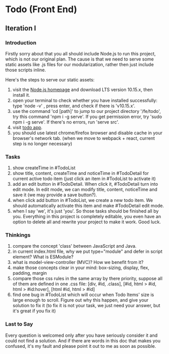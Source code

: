 # Todo (Front End) 

## Iteration I
### Introduction
Firstly sorry about that you all should include Node.js to run this project, which is not our original plan. The cause is that we need to serve some static assets like .js files for our modularization, rather then just include those scripts inline.

Here's the steps to serve our static assets:
1. visit the [Node.js homepage](https://nodejs.org/en/) and download LTS version 10.15.x, then install it.
2. open your terminal to check whether you have installed successfully: type 'node -v' , press enter, and check if there is 'v10.15.x'.
3. use the command 'cd [path]' to jump to our project directory '/fe/todo', try this command 'npm i -g serve'. If you get permission error, try 'sudo npm i -g serve'. If there's no errors, run 'serve src'.
4. visit [todo app](http://localhost:5000).
5. you should use latest chrome/firefox browser and disable cache in your browser's network tab. (when we move to webpack + react, current step is no longer necessary)

### Tasks
1. show createTime in #TodoList
2. show title, content, createTime and noticeTime in #TodoDetail for current active todo item (just click an item in #TodoList to activate it)
3. add an edit button in #TodoDetail. When click it, #TodoDetail turn into edit mode.
In edit mode, we can modify title, content, noticeTime and save it (we may provide a save button?).
4. when click add button in #TodoList, we create a new todo item. We should automatically activate this item and make #TodoDetail edit mode.
5. when I say 'we', it's just 'you'. So those tasks should be finished all by you. Everything in this project is completely editable, you even have an option to delete all and rewrite your project to make it work. Good luck.

### Thinkings
1. compare the concept 'class' between JavaScript and Java.
2. in current index.html file, why we put type="module" and defer in script element? What is ESModule?
3. what is model-view-controller (MVC)? How we benefit from it?
4. make those concepts clear in your mind: box-sizing, display, flex, padding, margin
5. compare those css rules in the same array by there priority, suppose all of them are defined in one .css file:
[div, #id, .class], [#id, html > #id, html > #id:hover], 
[html #id, html > #id]
6. find one bug in #TodoList which will occur when Todo Items' size is large enough to scroll. Figure out why this happen, and give your solution to fix it (to fix it is not your task, we just need your answer, but it's great if you fix it)

### Last to Say
Every question is welcomed only after you have seriously consider it and could not find a solution.
And if there are words in this doc that makes you confused, it's my fault and please point it out to me as soon as possible.